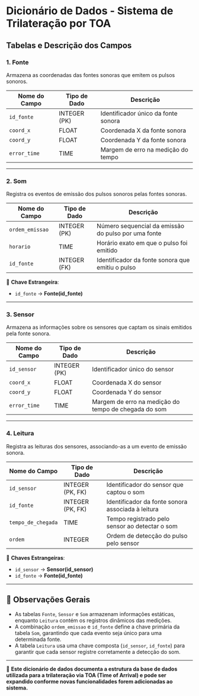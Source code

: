 # Dicionário de Dados - Sistema de Trilateração por TOA

## Tabelas e Descrição dos Campos

### 1. **Fonte**
Armazena as coordenadas das fontes sonoras que emitem os pulsos sonoros.

| Nome do Campo | Tipo de Dado | Descrição |
|--------------|-------------|------------|
| `id_fonte`   | INTEGER (PK) | Identificador único da fonte sonora |
| `coord_x`    | FLOAT       | Coordenada X da fonte sonora |
| `coord_y`    | FLOAT       | Coordenada Y da fonte sonora |
| `error_time` | TIME        | Margem de erro na medição do tempo|

---

### 2. **Som**
Registra os eventos de emissão dos pulsos sonoros pelas fontes sonoras.

| Nome do Campo      | Tipo de Dado | Descrição |
|-------------------|-------------|------------|
| `ordem_emissao`  | INTEGER (PK) | Número sequencial da emissão do pulso por uma fonte |
| `horario`        | TIME        | Horário exato em que o pulso foi emitido |
| `id_fonte`       | INTEGER (FK) | Identificador da fonte sonora que emitiu o pulso |

🔗 **Chave Estrangeira**:  
- `id_fonte` → **Fonte(id_fonte)**

---

### 3. **Sensor**
Armazena as informações sobre os sensores que captam os sinais emitidos pela fonte sonora.

| Nome do Campo | Tipo de Dado | Descrição |
|--------------|-------------|------------|
| `id_sensor`  | INTEGER (PK) | Identificador único do sensor |
| `coord_x`    | FLOAT       | Coordenada X do sensor |
| `coord_y`    | FLOAT       | Coordenada Y do sensor |
| `error_time` | TIME        | Margem de erro na medição do tempo de chegada do som |

---

### 4. **Leitura**
Registra as leituras dos sensores, associando-as a um evento de emissão sonora.

| Nome do Campo     | Tipo de Dado | Descrição |
|------------------|-------------|------------|
| `id_sensor`      | INTEGER (PK, FK) | Identificador do sensor que captou o som |
| `id_fonte`       | INTEGER (PK, FK) | Identificador da fonte sonora associada à leitura |
| `tempo_de_chegada` | TIME        | Tempo registrado pelo sensor ao detectar o som |
| `ordem`          | INTEGER      | Ordem de detecção do pulso pelo sensor |

🔗 **Chaves Estrangeiras**:  
- `id_sensor` → **Sensor(id_sensor)**  
- `id_fonte` → **Fonte(id_fonte)**  

---

## 📌 Observações Gerais
- As tabelas `Fonte`, `Sensor` e `Som` armazenam informações estáticas, enquanto `Leitura` contém os registros dinâmicos das medições.
- A combinação `ordem_emissao` e `id_fonte` define a chave primária da tabela `Som`, garantindo que cada evento seja único para uma determinada fonte.
- A tabela `Leitura` usa uma chave composta (`id_sensor`, `id_fonte`) para garantir que cada sensor registre corretamente a detecção do som.

---
📌 **Este dicionário de dados documenta a estrutura da base de dados utilizada para a trilateração via TOA (Time of Arrival) e pode ser expandido conforme novas funcionalidades forem adicionadas ao sistema.**
